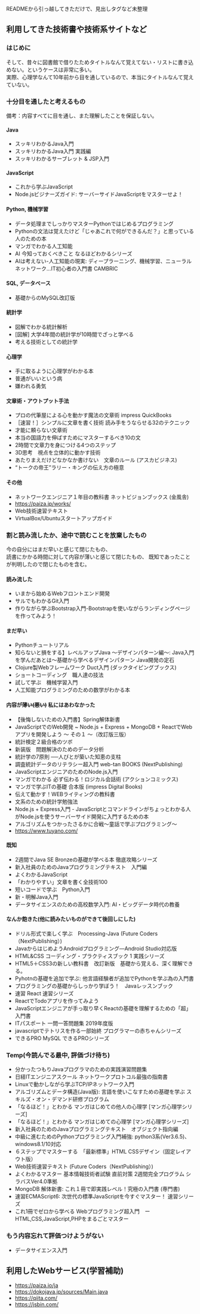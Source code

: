 READMEから引っ越してきただけで、見出しタグなど未整理

## 利用してきた技術書や技術系サイトなど

### はじめに
そして、昔々に図書館で借りたためタイトルなんて覚えてない・リストに書き込めない。というケースは非常に多い。  
実際、心理学なんて10年前から目を通しているので、本当にタイトルなんて覚えていない。  

### 十分目を通したと考えるもの

備考：内容すべてに目を通し、また理解したことを保証しない。  

#### Java

-  スッキリわかるJava入門
-  スッキリわかるJava入門 実践編
-  スッキリわかるサーブレット & JSP入門

#### JavaScript

-  これから学ぶJavaScript
-  Node.jsビジナーズガイド: サーバーサイドJavaScriptをマスターせよ！

#### Python, 機械学習

-  データ処理までしっかりマスターPythonではじめるプログラミング
-  Pythonの文法は覚えたけど「じゃあこれで何ができるんだ？」と思っている人のための本
-  マンガでわかる人工知能
-  AI 今知っておくべきこと なるほどわかるシリーズ
-  AIは考えない-人工知能の現実: ディープラーニング、機械学習、ニューラルネットワーク...IT初心者の入門書 CAMBRIC

#### SQL, データベース

-  基礎からのMySQL改訂版

#### 統計学

-  図解でわかる統計解析
-  [図解] 大学4年間の統計学が10時間でざっと学べる
-  考える技術としての統計学

#### 心理学

-  手に取るように心理学がわかる本
-  普通がいいという病
-  嫌われる勇気


#### 文章術・アウトプット手法

-  プロの代筆屋による心を動かす魔法の文章術 impress QuickBooks
-  ［速習！］シンプルに文章を書く技術 読み手をうならせる32のテクニック
-  才能に頼らない文章術
-  本当の国語力を伸ばすためにマスターするべき10の文
-  2時間で文章力を身につける4つのステップ
-  3D思考　視点を立体的に動かす技術
-  あたりまえだけどなかなか書けない　文章のルール (アスカビジネス)
-  “トークの帝王”ラリー・キングの伝え方の極意

#### その他

-  ネットワークエンジニア１年目の教科書 ネットビジョンブックス (金風舎)
-  https://paiza.jp/works/
-  Web技術速習テキスト
-  VirtualBox/Ubuntuスタートアップガイド


### 割と読み流したか、途中で読むことを放棄したもの

今の自分にはまだ早いと感じて閉じたもの、  
読書にかかる時間に対して内容が薄いと感じて閉じたもの、
既知であったことが判明したので閉じたものを含む。  

#### 読み流した

-  いまから始めるWebフロントエンド開発
-  サルでもわかるGit入門
-  作りながら学ぶBootstrap入門-Bootstrapを使いながらランディングページを作ってみよう！



#### まだ早い

- Pythonチュートリアル
-  知らないと損をする】レベルアップJava ～デザインパターン編～: Java入門を学んだあとは～基礎から学べるデザインパターン Java開発の定石
-  Clojure製Webフレームワーク Duct入門 (ダックタイピングブックス)
-  ショートコーディング　職人達の技法
-  試して学ぶ　機械学習入門
-  人工知能プログラミングのための数学がわかる本


####  内容が~~薄い(悪い)~~ 私にはあわなかった

-  【後悔しないための入門書】Spring解体新書
-  JavaScriptでのWeb開発 ~ Node.js + Express + MongoDB + ReactでWebアプリを開発しよう 〜 その１ 〜（改訂版三版）
-  統計検定２級合格のツボ
-  新装版　問題解決のためのデータ分析
-  統計学の7原則 ──人びとが築いた知恵の支柱
-  調査統計データのリテラシー超入門 web-tan BOOKS (NextPublishing)
-  JavaScriptエンジニアのためのNode.js入門
-  マンガでわかる 必ず伝わる！ロジカル会話術 (アクションコミックス)
-  マンガで学ぶITの基礎 合本版 (impress Digital Books)
-  伝えて動かす！WEBライティングの教科書
-  文系のための統計学勉強法
-  Node.js + Express入門 - JavaScriptとコマンドラインがちょっとわかる人がNode.jsを使うサーバーサイド開発に入門するための本
-  アルゴリズムをつかったさるかに合戦〜童話で学ぶプログラミング〜
-  https://www.tuyano.com/



#### 既知

-  2週間でJava SE Bronzeの基礎が学べる本 徹底攻略シリーズ
-  新入社員のためのJavaプログラミングテキスト　入門編
-  よくわかるJavaScript
-  「わかりやすい」文章を書く全技術100
-  短いコードで学ぶ　Python入門
-  新・明解Java入門
-  データサイエンスのための高校数学入門: AI・ビッグデータ時代の教養

#### なんか飽きた(他に読みたいものができて後回しにした)

-  ドリル形式で楽しく学ぶ　Processing-Java (Future Coders（NextPublishing）)
-  JavaからはじめようAndroidプログラミング―Android Studio対応版
-  HTML&CSS コーディング・プラクティスブック 1 実践シリーズ
-  HTML5＋CSS3の新しい教科書　改訂新版　基礎から覚える、深く理解できる。
-  Pyhotnの基礎を追加で学ぶ: 他言語経験者が追加でPythonを学ぶ為の入門書
-  プログラミングの基礎からしっかり学ぼう！　Javaレッスンブック
-  速習 React 速習シリーズ
-  ReactでTodoアプリを作ってみよう
-  JavaScriptエンジニアが手っ取り早くReactの基礎を理解するための「超」入門書
-  ITパスポート 一問一答問題集 2019年度版
-  javascriptでテトリスを作る一部始終 プログラマーの赤ちゃんシリーズ
-  できるPRO MySQL できるPROシリーズ




### Temp(今読んでる最中, 評価づけ待ち)
-  分かったつもりJavaプログラマのための実践演習問題集
-  日経ITエンジニアスクール ネットワークプロトコル最強の指南書
-  Linuxで動かしながら学ぶTCP/IPネットワーク入門
-  アルゴリズムとデータ構造(Java版): 言語を使いこなすための基礎を学ぶ スキルズ・オン・デマンド研修プログラム
-  「なるほど！」とわかる マンガはじめての他人の心理学 [マンガ心理学シリーズ]
-  「なるほど！」とわかる マンガはじめての心理学 [マンガ心理学シリーズ]
-   新入社員のためのJavaプログラミングテキスト　オブジェクト指向編
-  中級に進むためのPythonプログラミング入門補強: python3系(Ver3.6.5)、windows8.1/10対応
-  ６ステップでマスターする　「最新標準」HTML CSSデザイン（固定レイアウト版）
-  Web技術速習テキスト (Future Coders（NextPublishing）)
-  よくわかるマスター 基本情報技術者試験 直前対策 2週間完全プログラム シラバスVer4.0準拠
-  MongoDB 解体新書: これ１冊で即実践レベル！究極の入門書 (専門書)
-  速習ECMAScript6: 次世代の標準JavaScriptを今すぐマスター！ 速習シリーズ
-  これ1冊でゼロから学べる Webプログラミング超入門　ーHTML,CSS,JavaScript,PHPをまるごとマスター


### もう内容忘れて評価つけようがない

- データサイエンス入門


## 利用したWebサービス(学習補助)

- https://paiza.io/ja
- https://dokojava.jp/sources/Main.java
- https://qiita.com/
- https://jsbin.com/
